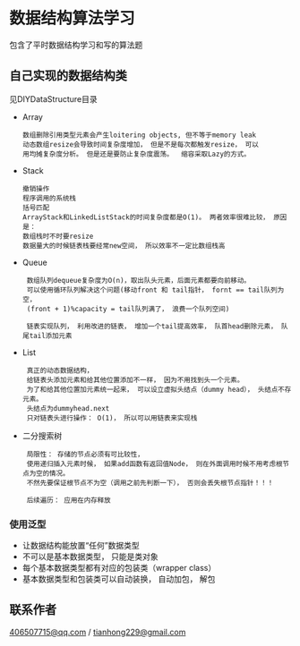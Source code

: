 # 数据结构算法学习
包含了平时数据结构学习和写的算法题
## 自己实现的数据结构类
见DIYDataStructure目录
* Array
      
      数组删除引用类型元素会产生loitering objects, 但不等于memory leak
      动态数组resize会导致时间复杂度增加， 但是不是每次都触发resize， 可以
      用均摊复杂度分析。 但是还是要防止复杂度震荡。  缩容采取Lazy的方式。
      
* Stack

      撤销操作
      程序调用的系统栈
      括号匹配
      ArrayStack和LinkedListStack的时间复杂度都是O(1)。 两者效率很难比较， 原因是：
      数组栈时不时要resize
      数据量大的时候链表栈要经常new空间， 所以效率不一定比数组栈高
      
* Queue
     
       数组队列dequeue复杂度为O(n)，取出队头元素，后面元素都要向前移动。
       可以使用循环队列解决这个问题(移动front 和 tail指针， fornt == tail队列为空，
       (front + 1)%capacity = tail队列满了， 浪费一个队列空间)    

       链表实现队列， 利用改进的链表， 增加一个tail提高效率， 队首head删除元素， 队尾tail添加元素
* List
    
       真正的动态数据结构，  
       给链表头添加元素和给其他位置添加不一样， 因为不用找到头一个元素。
       为了和给其他位置加元素统一起来， 可以设立虚拟头结点（dummy head）， 头结点不存元素。
       头结点为dummyhead.next
       只对链表头进行操作： O(1)， 所以可以用链表来实现栈

* 二分搜索树

       局限性： 存储的节点必须有可比较性，
       使用递归插入元素时候， 如果add函数有返回值Node， 则在外面调用时候不用考虑根节点为空的情况。
       不然先要保证根节点不为空（调用之前先判断一下）， 否则会丢失根节点指针！！！

       后续遍历： 应用在内存释放

### 使用泛型
* 让数据结构能放置“任何”数据类型
* 不可以是基本数据类型， 只能是类对象
* 每个基本数据类型都有对应的包装类（wrapper class）
* 基本数据类型和包装类可以自动装换， 自动加包， 解包    
           
## 联系作者
406507715@qq.com / tianhong229@gmail.com